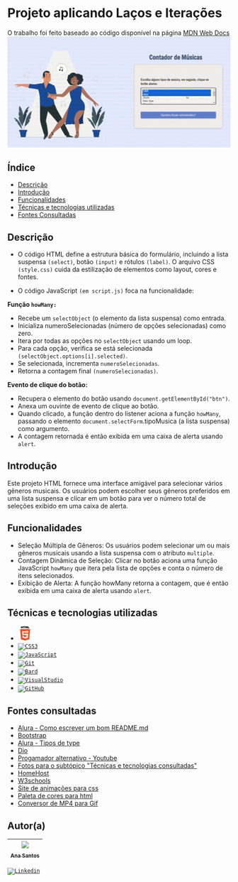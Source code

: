# Projeto aplicando Laços e Iterações
O trabalho foi feito baseado ao código disponível na página [MDN Web Docs](https://developer.mozilla.org/pt-BR/docs/Web/JavaScript/Guide/Loops_and_iteration)
<br>
![musicas](img/musicas.gif)

## Índice
* [Descrição](#descrição)
* [Introdução](#introdução)
* [Funcionalidades](#funcionalidades)
* [Técnicas e tecnologias utilizadas](#técnicas-e-tecnologias-utilizadas)
* [Fontes Consultadas](#fontes-consultadas)


## Descrição
- O código HTML define a estrutura básica do formulário, incluindo a lista suspensa ``(select)``, botão ``(input)`` e rótulos ``(label)``. O arquivo CSS ``(style.css)`` cuida da estilização de elementos como layout, cores e fontes.

- O código JavaScript ``(em script.js)`` foca na funcionalidade:

**Função ``howMany:``**
- Recebe um ``selectObject`` (o elemento da lista suspensa) como entrada.
- Inicializa numeroSelecionadas (número de opções selecionadas) como zero.
- Itera por todas as opções no ``selectObject`` usando um loop.
- Para cada opção, verifica se está selecionada ``(selectObject.options[i].selected)``.
- Se selecionada, incrementa ``numeroSelecionadas``.
- Retorna a contagem final ``(numeroSelecionadas)``.

**Evento de clique do botão:**
- Recupera o elemento do botão usando ``document.getElementById("btn")``.
- Anexa um ouvinte de evento de clique ao botão.
- Quando clicado, a função dentro do listener aciona a função ``howMany``, passando o elemento ``document.selectForm``.tipoMusica (a lista suspensa) como argumento.
- A contagem retornada é então exibida em uma caixa de alerta usando ``alert``.


## Introdução
Este projeto HTML fornece uma interface amigável para selecionar vários gêneros musicais. Os usuários podem escolher seus gêneros preferidos em uma lista suspensa e clicar em um botão para ver o número total de seleções exibido em uma caixa de alerta.


## Funcionalidades
- Seleção Múltipla de Gêneros: Os usuários podem selecionar um ou mais gêneros musicais usando a lista suspensa com o atributo ``multiple``.
- Contagem Dinâmica de Seleção: Clicar no botão aciona uma função JavaScript ``howMany`` que itera pela lista de opções e conta o número de itens selecionados.
- Exibição de Alerta: A função howMany retorna a contagem, que é então exibida em uma caixa de alerta usando ``alert``.


## Técnicas e tecnologias utilizadas
* [<code><img height="32" src="https://raw.githubusercontent.com/github/explore/80688e429a7d4ef2fca1e82350fe8e3517d3494d/topics/html/html.png" alt="HTML5"/></code>](https://developer.mozilla.org/pt-BR/docs/Web/HTML)
* [<code><img height="32" src="https://cdn.worldvectorlogo.com/logos/css-3.svg" alt="CSS3"/></code>](https://developer.mozilla.org/pt-BR/docs/Web/CSS)
* [<code><img height="32" src="https://upload.wikimedia.org/wikipedia/commons/6/6a/JavaScript-logo.png" alt="JavaScript"/></code>](https://developer.mozilla.org/pt-BR/docs/Web/JavaScript)
* [<code><img height="32" src="https://www.malwarebytes.com/wp-content/uploads/sites/2/2023/01/asset_upload_file97293_255583.jpg" alt="Git"/></code>](https://git-scm.com/)
* [<code><img height="32" src="https://blog.netscandigital.com/wp-content/uploads/2023/07/O-que-e-o-Google-Bard.png" alt="Bard"/></code>](https://bard.google.com/chat?hl=pt)
* [<code><img height="32" src="https://img.shields.io/badge/VSCode-0078D4?style=for-the-badge&logo=visual%20studio%20code&logoColor=white" alt="VisualStudio"/></code>](https://code.visualstudio.com/)
* [<code><img height="32" src="https://img.shields.io/badge/GitHub-100000?style=for-the-badge&logo=github&logoColor=white" alt="GitHub"/></code>](https://github.com/)


## Fontes consultadas 
* [Alura - Como escrever um bom README.md](https://www.alura.com.br/artigos/escrever-bom-readme)
* [Bootstrap](https://getbootstrap.com/docs/5.3/forms/checks-radios/#radios)
* [Alura - Tipos de type](https://cursos.alura.com.br/forum/topico-type-do-campo-telefone-104370)
* [Dio](https://www.dio.me/articles/tutorial-criando-um-readme-bonitao-para-o-seu-github)
* [Progamador alternativo - Youtube](https://youtu.be/HJ16WEmOWTw?si=UFvCAtBHbuCc08Hu)
* [Fotos para o subtópico "Técnicas e tecnologias consultadas"](https://github.com/alexandresanlim/Badges4-README.md-Profile)
* [HomeHost](https://www.homehost.com.br/blog/tutoriais/html-buttton/)
* [W3schools](https://www.w3schools.com/js/js_window_location.asp)
* [Site de animações para css](https://storyset.com/search)
* [Paleta de cores para html](https://paletadecolores.online/pt/azul/indigo/)
* [Conversor de MP4 para Gif](https://cloudconvert.com/)


## Autor(a)
|  [<img loading="lazy" src="https://avatars.githubusercontent.com/u/140712281?v=4" width=115><br><sub>Ana Santos</sub>](https://github.com/AnaLu1za) |  
| :---: |

[<code><img height="32" src="https://t.ctcdn.com.br/IwwDh-BajTE4ZwE4zuIcvz9Q2ZY=/i490027.jpeg" alt="Linkedin"/></code>](https://www.linkedin.com/in/ana-luiza-santos-a5032a2a2/)
